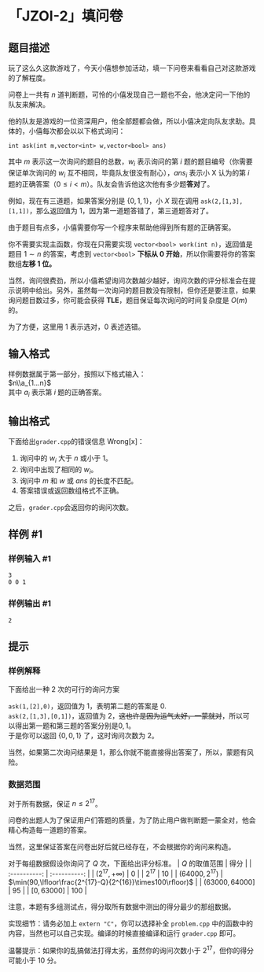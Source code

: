 # 「JZOI-2」填问卷

## 题目描述

玩了这么久这款游戏了，今天小僖想参加活动，填一下问卷来看看自己对这款游戏的了解程度。

问卷上一共有 $n$ 道判断题，可怜的小僖发现自己一题也不会，他决定问一下他的队友来解决。

他的队友是游戏的一位资深用户，他全部题都会做，所以小僖决定向队友求助。具体的，小僖每次都会以以下格式询问：

`int ask(int m,vector<int> w,vector<bool> ans)`

其中 $m$ 表示这一次询问的题目的总数，$w_i$ 表示询问的第 $i$ 题的题目编号（你需要保证单次询问的 $w_i$ 互不相同，毕竟队友很没有耐心），$ans_i$ 表示小 X 认为的第 $i$ 题的正确答案（$0\le i<m$）。队友会告诉他这次他有多少题**答对**了。

例如，现在有三道题，如果答案分别是 $\{0,1,1\}$，小 $X$ 现在调用 `ask(2,[1,3],[1,1])`，那么返回值为 $1$，因为第一道题答错了，第三道题答对了。

由于题目有点多，小僖需要你写一个程序来帮助他得到所有题的正确答案。

你不需要实现主函数，你现在只需要实现 `vector<bool> work(int n)`，返回值是题目 $1\sim n$ 的答案，考虑到 `vector<bool>` **下标从 0 开始**，所以你需要将你的答案数组**左移 1 位。**

当然，询问很费劲，所以小僖希望询问次数越少越好，询问次数的评分标准会在提示说明中给出。另外，虽然每一次询问的题目数没有限制，但你还是要注意，如果询问题目数过多，你可能会获得 **TLE**，题目保证每次询问的时间复杂度是 $O(m)$ 的。

为了方便，这里用 $1$ 表示选对，$0$ 表述选错。

## 输入格式

样例数据属于第一部分，按照以下格式输入：  
$n\\a_{1...n}$  
其中 $a_i$ 表示第 $i$ 题的正确答案。

## 输出格式

下面给出`grader.cpp`的错误信息 $\text{Wrong[x]}$：
1. 询问中的 $w_i$ 大于 $n$ 或小于 $1$。
2. 询问中出现了相同的 $w_i$。
3. 询问中 $m$ 和 $w$ 或 $ans$ 的长度不匹配。
4. 答案错误或返回数组格式不正确。

之后，`grader.cpp`会返回你的询问次数。

## 样例 #1

### 样例输入 #1
```
3
0 0 1
```

### 样例输出 #1

```
2
```

## 提示

### 样例解释
下面给出一种 $2$ 次的可行的询问方案

`ask(1,[2],0)`，返回值为 $1$，表明第二题的答案是 $0$.  
`ask(2,[1,3],[0,1])`，返回值为 $2$，~~这也许是因为运气太好，一蒙就对~~，所以可以得出第一题和第三题的答案分别是$0,1$。  
于是你可以返回 $\{0,0,1\}$ 了，这时询问次数为 $2$。

当然，如果第二次询问结果是 $1$，那么你就不能直接得出答案了，所以，蒙题有风险。
### 数据范围
对于所有数据，保证 $n\le2^{17}$。

问卷的出题人为了保证用户们答题的质量，为了防止用户做判断题一蒙全对，他会精心构造每一道题的答案。

当然，这里保证答案在问卷出好后就已经存在，不会根据你的询问来构造。

对于每组数据假设你询问了 $Q$ 次，下面给出评分标准。
| $Q$ 的取值范围 | 得分 |
| :----------: | :----------: |
| $(2^{17},+\infty)$ | $0$ |
| $2^{17}$ | $10$ |
| $(64000,2^{17})$ | $\min(90,\lfloor\frac{2^{17}-Q}{2^{16}}\times100\rfloor)$ |
| $(63000,64000]$ | $95$ |
| $[0,63000]$ | $100$ |


注意，本题有多组测试点，得分取所有数据中测出的得分最少的那组数据。

实现细节：请务必加上 `extern "C"`，你可以选择补全 `problem.cpp` 中的函数中的内容，当然也可以自己实现。编译的时候直接编译和运行 `grader.cpp` 即可。

温馨提示：如果你的乱搞做法打得太劣，虽然你的询问次数小于 $2^{17}$，但你的得分可能小于 $10$ 分。
